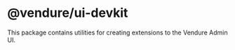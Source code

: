 # @vendure/ui-devkit

This package contains utilities for creating extensions to the Vendure Admin UI.

